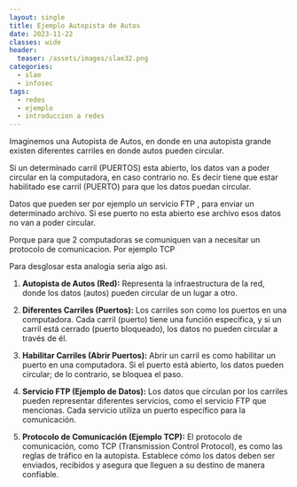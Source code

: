 ```yaml
---
layout: single
title: Ejemplo Autopista de Autos
date: 2023-11-22
classes: wide
header:
  teaser: /assets/images/slae32.png
categories:
  - slae
  - infosec
tags:
  - redes
  - ejemplo
  - introduccion a redes
---
```


Imaginemos una Autopista de Autos, en donde en una autopista grande existen diferentes carriles en donde autos pueden circular.

Si un determinado carril (PUERTOS) esta abierto, los datos van a poder circular en la computadora, en caso contrario no.
Es decir tiene que estar habilitado ese carril (PUERTO) para que los datos puedan circular.

Datos que pueden ser por ejemplo un servicio FTP , para enviar un determinado archivo.
Si ese puerto no esta abierto ese archivo esos datos no van a poder circular.

Porque para que 2 computadoras se comuniquen van a necesitar un protocolo de comunicacion. Por ejemplo TCP

Para desglosar esta analogia seria algo asi.


1. **Autopista de Autos (Red):** Representa la infraestructura de la red, donde los datos (autos) pueden circular de un lugar a otro.
    
2. **Diferentes Carriles (Puertos):** Los carriles son como los puertos en una computadora. Cada carril (puerto) tiene una función específica, y si un carril está cerrado (puerto bloqueado), los datos no pueden circular a través de él.
    
3. **Habilitar Carriles (Abrir Puertos):** Abrir un carril es como habilitar un puerto en una computadora. Si el puerto está abierto, los datos pueden circular; de lo contrario, se bloquea el paso.
    
4. **Servicio FTP (Ejemplo de Datos):** Los datos que circulan por los carriles pueden representar diferentes servicios, como el servicio FTP que mencionas. Cada servicio utiliza un puerto específico para la comunicación.
    
5. **Protocolo de Comunicación (Ejemplo TCP):** El protocolo de comunicación, como TCP (Transmission Control Protocol), es como las reglas de tráfico en la autopista. Establece cómo los datos deben ser enviados, recibidos y asegura que lleguen a su destino de manera confiable.